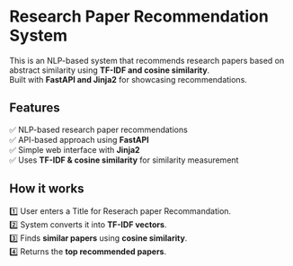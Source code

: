 # Research Paper Recommendation System

This is an NLP-based system that recommends research papers based on abstract similarity using **TF-IDF and cosine similarity**.  
Built with **FastAPI and Jinja2** for showcasing recommendations.


## Features
✅ NLP-based research paper recommendations  
✅ API-based approach using **FastAPI**  
✅ Simple web interface with **Jinja2**  
✅ Uses **TF-IDF & cosine similarity** for similarity measurement  

## How it works
1️⃣ User enters a Title for Reserach paper Recommandation.  
2️⃣ System converts it into **TF-IDF vectors**.  
3️⃣ Finds **similar papers** using **cosine similarity**.  
4️⃣ Returns the **top recommended papers**.  



